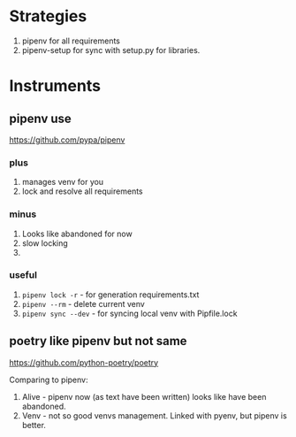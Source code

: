 # Strategies

1. pipenv for all requirements
1. pipenv-setup for sync with setup.py for libraries.

# Instruments
## pipenv use
https://github.com/pypa/pipenv

### plus

1. manages venv for you
1. lock and resolve all requirements

### minus

1. Looks like abandoned for now
1. slow locking
1. 

### useful

1. `pipenv lock -r` - for generation requirements.txt
1. `pipenv --rm` - delete current venv
1. `pipenv sync --dev` - for syncing local venv with Pipfile.lock

## poetry like pipenv but not same

https://github.com/python-poetry/poetry

Comparing to pipenv:
1. Alive - pipenv now (as text have been written) looks like have been abandoned.
1. Venv - not so good venvs management. Linked with pyenv, but pipenv is better.